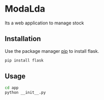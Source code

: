 # ModaLda

Its a web application to manage stock


## Installation

Use the package manager [pip](https://pip.pypa.io/en/stable/) to install flask.


```bash
pip install flask
```

## Usage

```bash
cd app
python __init__.py
```
